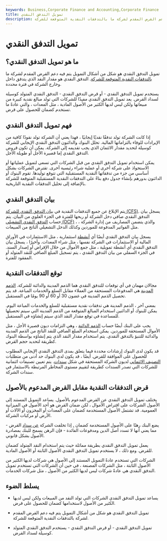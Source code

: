 ```yaml
---
keywords: Business,Corporate Finance and Accounting,Corporate Finance
title: تمويل التدفق النقدي
description: تمويل التدفق النقدي هو شكل من أشكال التمويل الذي يتم فيه دعم القرض المقدم لشركة ما بالتدفقات النقدية المتوقعة للشركة.
---
```


# تمويل التدفق النقدي
## ما هو تمويل التدفق النقدي؟

تمويل التدفق النقدي هو شكل من أشكال التمويل يتم فيه دعم القرض المقدم لشركة ما [بالتدفقات النقدية المتوقعة للشركة](/cashflow). التدفق النقدي هو مقدار النقد الذي يتدفق داخل وخارج الشركة في فترة محددة.

يستخدم تمويل التدفق النقدي - أو قرض التدفق النقدي - التدفق النقدي المتولد كوسيلة لسداد القرض. يعد تمويل التدفق النقدي مفيدًا للشركات التي تولد مبالغ نقدية كبيرة من مبيعاتها ولكن ليس لديها الكثير من الأصول المادية ، مثل المعدات ، والتي عادةً ما تستخدم كضمان للحصول على قرض.

## فهم تمويل التدفق النقدي

إذا كانت الشركة تولد تدفقًا نقديًا إيجابيًا ، فهذا يعني أن الشركة تولد نقودًا كافية من الإيرادات للوفاء بالتزاماتها المالية. تحلل البنوك والدائنون التدفق النقدي الإيجابي للشركة كوسيلة لتحديد مقدار الائتمان الذي يجب تقديمه إلى الشركة. يمكن أن تكون قروض التدفق النقدي إما قصيرة الأجل أو طويلة الأجل.

يمكن استخدام تمويل التدفق النقدي من قبل الشركات التي تسعى لتمويل عملياتها أو الاستحواذ على شركة أخرى أو عملية شراء رئيسية أخرى. تقترض الشركات بشكل أساسي من جزء من تدفقاتها النقدية المستقبلية التي تتوقع توليدها. تقوم البنوك أو الدائنون بدورهم بإنشاء جدول دفع بناءً على التدفقات النقدية المستقبلية المتوقعة للشركة بالإضافة إلى تحليل التدفقات النقدية التاريخية.

## بيان التدفق النقدي

يتم الإبلاغ عن جميع التدفقات النقدية في [بيان التدفق النقدي للشركة (CFS)](/cashflowstatement). يسجل بيان التدفق النقدي صافي دخل الشركة أو ربحها للفترة في الجزء العلوي من البيان. يتم حساب [التدفق النقدي التشغيلي (OCF)](/operatingcashflow) ، والذي يتضمن المصاريف من إدارة الشركة ، مثل الفواتير المدفوعة للموردين وكذلك الدخل التشغيلي الناتج من المبيعات.

يسجل بيان التدفق النقدي أيضًا أي [أنشطة](/cashflowfinvestingactivities) استثمارية ، مثل الاستثمارات في الأوراق المالية أو الاستثمارات في الشركة نفسها ، مثل شراء المعدات. وأخيرًا ، يسجل بيان التدفق النقدي أي أنشطة تمويلية ، مثل جمع الأموال من خلال الإقراض أو إصدار السند. في الجزء السفلي من بيان التدفق النقدي ، يتم تسجيل المبلغ الصافي للنقد المتولد أو المفقود للفترة.

## توقع التدفقات النقدية

مجالان مهمان في أي توقعات للتدفق النقدي هما الذمم المدينة والدائنة للشركة. [الذمم المدينة](/accountsreceivable) هي المدفوعات المستحقة من العملاء مقابل السلع والخدمات المباعة. قد يتم تحصيل الذمم المدينة في غضون 30 أو 60 أو 90 يومًا في المستقبل.

بمعنى آخر ، الذمم المدينة هي تدفقات نقدية مستقبلية للسلع والخدمات المباعة اليوم. يمكن للبنوك أو الدائنين استخدام المبالغ المتوقعة من الذمم المدينة التي سيتم تحصيلها للمساعدة في توقع مقدار النقد الذي سيتم إنشاؤه في المستقبل.

يجب على البنك أيضًا حساب [الذمم الدائنة](/accountspayable) ، وهي التزامات ديون قصيرة الأجل ، مثل الأموال المستحقة للموردين. يمكن استخدام المبلغ الصافي للنقد الناتج من الذمم المدينة والدائنة للتنبؤ بالتدفق النقدي. يتم استخدام مقدار النقد الذي يتم إنشاؤه بواسطة البنوك كطريقة لتحديد حجم القرض.

قد يكون لدى البنوك إرشادات محددة فيما يتعلق بمدى التدفق النقدي الإيجابي المطلوب للحصول على الموافقة للقرض. أيضًا ، قد يكون لدى البنوك حد أدنى من متطلبات [التصنيف الائتماني](/creditrating) لديون الشركة المستحقة في شكل [سندات](/bond). يتم تعيين تصنيفات ائتمانية للشركات التي تصدر السندات كطريقة لتقييم مستوى المخاطر المرتبطة بالاستثمار في سندات الشركة.

## قرض التدفقات النقدية مقابل القرض المدعوم بالأصول

يختلف تمويل التدفق النقدي عن القرض المدعوم بالأصول. يساعد التمويل المستند إلى الأصول الشركات على اقتراض الأموال ، لكن ضمان القرض هو أحد الأصول في الميزانية العمومية. قد تشتمل الأصول المستخدمة كضمان على المعدات أو المخزون أو الآلات أو الأرض أو مركبات الشركة.

يضع البنك رهنًا على الأصول المستخدمة كضمان [.](/lien) إذا تخلفت الشركة [عن سداد](/default2) القرض - مما يعني أنها لا تسدد أصل الدين ومدفوعات الفائدة - فإن الرهن يسمح للبنك بمصادرة الأصول بشكل قانوني.

يعمل تمويل التدفق النقدي بطريقة مماثلة حيث يتم استخدام النقد المتولد كضمان للقرض. ومع ذلك ، لا يستخدم تمويل التدفق النقدي الأصول الثابتة أو الأصول المادية.

الشركات التي تستخدم عادةً التمويل المستند إلى الأصول هي شركات لديها الكثير من الأصول الثابتة ، مثل الشركات المصنعة ، في حين أن الشركات التي تستخدم تمويل التدفق النقدي هي عادةً شركات ليس لديها الكثير من الأصول ، مثل شركات الخدمات.

## يسلط الضوء

- يساعد تمويل التدفق النقدي الشركات التي تولد النقد من المبيعات ولكن ليس لديها الكثير من الأصول لاستخدامها كضمان للحصول على قرض.

- تمويل التدفق النقدي هو شكل من أشكال التمويل يتم فيه دعم القرض المقدم لشركة بالتدفقات النقدية المتوقعة للشركة.

- تمويل التدفق النقدي - أو قرض التدفق النقدي - يستخدم التدفق النقدي المتولد كوسيلة لسداد القرض.

